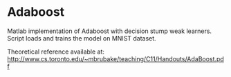# Adaboost
Matlab implementation of Adaboost with decision stump weak learners. Script loads and trains the model on MNIST dataset.

Theoretical reference available at:
http://www.cs.toronto.edu/~mbrubake/teaching/C11/Handouts/AdaBoost.pdf
